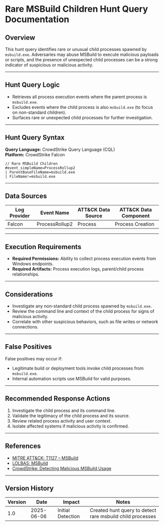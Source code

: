 # Rare MSBuild Children Hunt Query Documentation

## Overview
This hunt query identifies rare or unusual child processes spawned by `msbuild.exe`. Adversaries may abuse MSBuild to execute malicious payloads or scripts, and the presence of unexpected child processes can be a strong indicator of suspicious or malicious activity.

---

## Hunt Query Logic

- Retrieves all process execution events where the parent process is `msbuild.exe`.
- Excludes events where the child process is also `msbuild.exe` (to focus on non-standard children).
- Surfaces rare or unexpected child processes for further investigation.

---

## Hunt Query Syntax

**Query Language:** CrowdStrike Query Language (CQL)  
**Platform:** CrowdStrike Falcon

```fql
// Rare MSBuild Children 
#event_simpleName=ProcessRollup2 
| ParentBaseFileName=msbuild.exe 
| FileName!=msbuild.exe
```

---

## Data Sources

| Log Provider | Event Name       | ATT&CK Data Source  | ATT&CK Data Component  |
|--------------|------------------|---------------------|------------------------|
| Falcon       | ProcessRollup2   | Process             | Process Creation       |

---

## Execution Requirements

- **Required Permissions:** Ability to collect process execution events from Windows endpoints.
- **Required Artifacts:** Process execution logs, parent/child process relationships.

---

## Considerations

- Investigate any non-standard child process spawned by `msbuild.exe`.
- Review the command line and context of the child process for signs of malicious activity.
- Correlate with other suspicious behaviors, such as file writes or network connections.

---

## False Positives

False positives may occur if:
- Legitimate build or deployment tools invoke child processes from `msbuild.exe`.
- Internal automation scripts use MSBuild for valid purposes.

---

## Recommended Response Actions

1. Investigate the child process and its command line.
2. Validate the legitimacy of the child process and its source.
3. Review related process activity and user context.
4. Isolate affected systems if malicious activity is confirmed.

---

## References
- [MITRE ATT&CK: T1127 – MSBuild](https://attack.mitre.org/techniques/T1127/)
- [LOLBAS: MSBuild](https://lolbas-project.github.io/lolbas/Binaries/MSBuild/)
- [CrowdStrike: Detecting Malicious MSBuild Usage](https://www.crowdstrike.com/blog/detecting-malicious-msbuild-usage/)

---

## Version History
| Version | Date       | Impact            | Notes                                                                                      |
|---------|------------|-------------------|--------------------------------------------------------------------------------------------|
| 1.0     | 2025-06-06 | Initial Detection | Created hunt query to detect rare msbuild child processes                                  |
